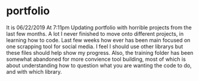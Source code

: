 # portfolio
It is 06/22/2019
At 7:11pm
Updating portfolio with horrible projects from the last  few months. A lot I never finished to move onto different projects, in learning how to code.
Last few weeks how ever has been main focused on one scrapping tool for social media. 
I feel I should use other librarys but these files should help show my progress. 
Also, the training folder has been somewhat abandoned for more convience tool building, most of which is about understanding how to question what you are wanting the code to do, and with which library.



